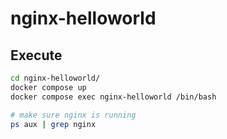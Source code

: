 # nginx-helloworld

## Execute

```sh
cd nginx-helloworld/
docker compose up
docker compose exec nginx-helloworld /bin/bash

# make sure nginx is running
ps aux | grep nginx
```
